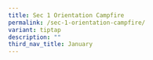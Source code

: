 ```yaml
---
title: Sec 1 Orientation Campfire
permalink: /sec-1-orientation-campfire/
variant: tiptap
description: ""
third_nav_title: January
---
```

